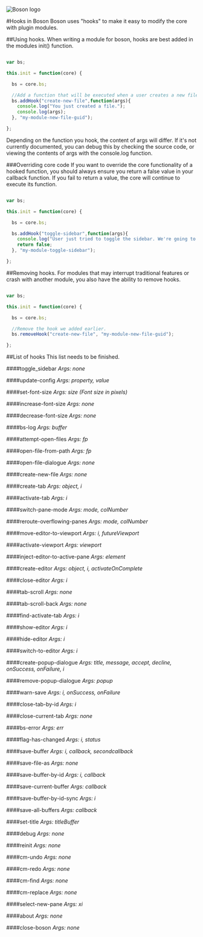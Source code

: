 ![Boson logo](https://raw.githubusercontent.com/isdampe/BosonEditorExperimental/master/assets/boson/media/logo.png)

#Hooks in Boson
Boson uses "hooks" to make it easy to modify the core with plugin modules.

##Using hooks.
When writing a module for boson, hooks are best added in the modules init() function.

```javascript

var bs;

this.init = function(core) {

  bs = core.bs;

  //Add a function that will be executed when a user creates a new file.
  bs.addHook("create-new-file",function(args){
    console.log("You just created a file.");
    console.log(args);
  }, "my-module-new-file-guid");

};

```

Depending on the function you hook, the content of args will differ. If it's not currently documented, you can debug this by checking the source code, or viewing the contents of args with the console.log function.

###Overriding core code
If you want to override the core functionality of a hooked function, you should always ensure you return a false value in your callback function. If you fail to return a value, the core will continue to execute its function.

```javascript

var bs;

this.init = function(core) {

  bs = core.bs;

  bs.addHook("toggle-sidebar",function(args){
    console.log("User just tried to toggle the sidebar. We're going to force prevent them by returning false.");
    return false;
  }, "my-module-toggle-sidebar");

};

```

##Removing hooks.
For modules that may interrupt traditional features or crash with another module, you also have the ability to remove hooks.

```javascript

var bs;

this.init = function(core) {

  bs = core.bs;

  //Remove the hook we added earlier.
  bs.removeHook("create-new-file", "my-module-new-file-guid");

};

```

##List of hooks
This list needs to be finished.

####toggle_sidebar
_Args: none_

####update-config
_Args: property, value_

####set-font-size
_Args: size (Font size in pixels)_

####increase-font-size
_Args: none_

####decrease-font-size
_Args: none_

####bs-log
_Args: buffer_

####attempt-open-files
_Args: fp_

####open-file-from-path
_Args: fp_

####open-file-dialogue
_Args: none_

####create-new-file
_Args: none_

####create-tab
_Args: object, i_

####activate-tab
_Args: i_

####switch-pane-mode
_Args: mode, colNumber_

####reroute-overflowing-panes
_Args: mode, colNumber_

####move-editor-to-viewport
_Args: i, futureViewport_

####activate-viewport
_Args: viewport_

####inject-editor-to-active-pane
_Args: element_

####create-editor
_Args: object, i, activateOnComplete_

####close-editor
_Args: i_

####tab-scroll
_Args: none_

####tab-scroll-back
_Args: none_

####find-activate-tab
_Args: i_

####show-editor
_Args: i_

####hide-editor
_Args: i_

####switch-to-editor
_Args: i_

####create-popup-dialogue
_Args: title, message, accept, decline, onSuccess, onFailure, i_

####remove-popup-dialogue
_Args: popup_

####warn-save
_Args: i, onSuccess, onFailure_

####close-tab-by-id
_Args: i_

####close-current-tab
_Args: none_

####bs-error
_Args: err_

####flag-has-changed
_Args: i, status_

####save-buffer
_Args: i, callback, secondcallback_

####save-file-as
_Args: none_

####save-buffer-by-id
_Args: i, callback_

####save-current-buffer
_Args: callback_

####save-buffer-by-id-sync
_Args: i_

####save-all-buffers
_Args: callback_

####set-title
_Args: titleBuffer_

####debug
_Args: none_

####reinit
_Args: none_

####cm-undo
_Args: none_

####cm-redo
_Args: none_

####cm-find
_Args: none_

####cm-replace
_Args: none_

####select-new-pane
_Args: xi_

####about
_Args: none_

####close-boson
_Args: none_
